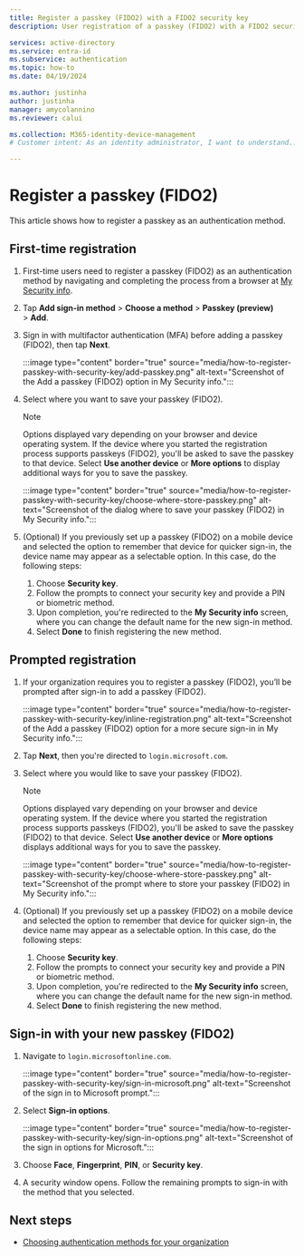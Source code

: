 ```yaml
---
title: Register a passkey (FIDO2) with a FIDO2 security key
description: User registration of a passkey (FIDO2) with a FIDO2 security key.

services: active-directory
ms.service: entra-id 
ms.subservice: authentication
ms.topic: how-to
ms.date: 04/19/2024

ms.author: justinha
author: justinha
manager: amycolannino
ms.reviewer: calui

ms.collection: M365-identity-device-management
# Customer intent: As an identity administrator, I want to understand... 

---
```

# Register a passkey (FIDO2)

This article shows how to register a passkey as an authentication method. 

## First-time registration

1. First-time users need to register a passkey (FIDO2) as an authentication method by navigating and completing the process from a browser at [My Security info](https://aka.ms/mysecurityinfo).
1. Tap **Add sign-in method** > **Choose a method** > **Passkey (preview)** > **Add**.
1. Sign in with multifactor authentication (MFA) before adding a passkey (FIDO2), then tap **Next**.

   :::image type="content" border="true" source="media/how-to-register-passkey-with-security-key/add-passkey.png" alt-text="Screenshot of the Add a passkey (FIDO2) option in My Security info.":::

1. Select where you want to save your passkey (FIDO2). 

   > [!NOTE]
   > Options displayed vary depending on your browser and device operating system. If the device where you started the registration process supports passkeys (FIDO2), you'll be asked to save the passkey to that device. Select **Use another device** or **More options** to display additional ways for you to save the passkey. 

   :::image type="content" border="true" source="media/how-to-register-passkey-with-security-key/choose-where-store-passkey.png" alt-text="Screenshot of the dialog where to save your passkey (FIDO2) in My Security info.":::

1. (Optional) If you previously set up a passkey (FIDO2) on a mobile device and selected the option to remember that device for quicker sign-in, the device name may appear as a selectable option. In this case, do the following steps: 

   1. Choose **Security key**.
   1. Follow the prompts to connect your security key and provide a PIN or biometric method. 
   1. Upon completion, you're redirected to the **My Security info** screen, where you can change the default name for the new sign-in method. 
   1. Select **Done** to finish registering the new method.

## Prompted registration

1. If your organization requires you to register a passkey (FIDO2), you’ll be prompted after sign-in to add a passkey (FIDO2).

   :::image type="content" border="true" source="media/how-to-register-passkey-with-security-key/inline-registration.png" alt-text="Screenshot of the Add a passkey (FIDO2) option for a more secure sign-in in My Security info.":::

1. Tap **Next**, then you're directed to `login.microsoft.com`. 
1. Select where you would like to save your passkey (FIDO2).

   > [!NOTE]
   > Options displayed vary depending on your browser and device operating system. If the device where you started the registration process supports passkeys (FIDO2), you'll be asked to save the passkey (FIDO2) to that device. Select **Use another device** or **More options** displays additional ways for you to save the passkey. 

   :::image type="content" border="true" source="media/how-to-register-passkey-with-security-key/choose-where-store-passkey.png" alt-text="Screenshot of the prompt where to store your passkey (FIDO2) in My Security info.":::

1. (Optional) If you previously set up a passkey (FIDO2) on a mobile device and selected the option to remember that device for quicker sign-in, the device name may appear as a selectable option. In this case, do the following steps: 

   1. Choose **Security key**.
   1. Follow the prompts to connect your security key and provide a PIN or biometric method. 
   1. Upon completion, you're redirected to the **My Security info** screen, where you can change the default name for the new sign-in method. 
   1. Select **Done** to finish registering the new method.

## Sign-in with your new passkey (FIDO2)

1. Navigate to `login.microsoftonline.com`.

   :::image type="content" border="true" source="media/how-to-register-passkey-with-security-key/sign-in-microsoft.png" alt-text="Screenshot of the sign in to Microsoft prompt.":::

1. Select **Sign-in options**.

   :::image type="content" border="true" source="media/how-to-register-passkey-with-security-key/sign-in-options.png" alt-text="Screenshot of the sign in options for Microsoft.":::

1. Choose **Face**, **Fingerprint**, **PIN**, or **Security key**.
1. A security window opens. Follow the remaining prompts to sign-in with the method that you selected. 

## Next steps

- [Choosing authentication methods for your organization](concept-authentication-methods.md)


